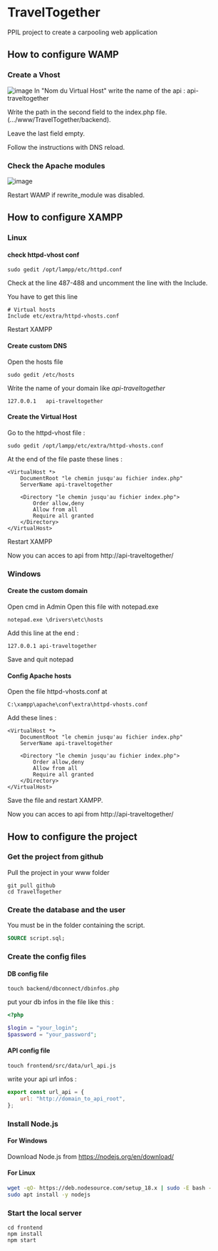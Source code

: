 # TravelTogether

PPIL project to create a carpooling web application
## How to configure WAMP
### Create a Vhost
![image](https://user-images.githubusercontent.com/73916045/221879737-1328a310-cc92-45bb-bb6f-c7f154cc791f.png)
In "Nom du Virtual Host" write the name of the api : api-traveltogether

Write the path in the second field to the index.php file. (.../www/TravelTogether/backend).

Leave the last field empty.

Follow the instructions with DNS reload.

### Check the Apache modules
![image](https://user-images.githubusercontent.com/73916045/221881307-1ee17f31-02c3-42d4-9a5e-ed6b0bc0c002.png)

Restart WAMP if rewrite_module was disabled.

## How to configure XAMPP
### Linux
#### check httpd-vhost conf
```shell
sudo gedit /opt/lampp/etc/httpd.conf
```
Check at the line 487-488 and uncomment the line with the Include.

You have to get this line
```
# Virtual hosts
Include etc/extra/httpd-vhosts.conf
```
Restart XAMPP

#### Create custom DNS
Open the hosts file
```shell
sudo gedit /etc/hosts
```
Write the name of your domain like *api-traveltogether*
```
127.0.0.1	api-traveltogether
```

#### Create the Virtual Host
Go to the httpd-vhost file :
```
sudo gedit /opt/lampp/etc/extra/httpd-vhosts.conf
```
At the end of the file paste these lines :

```vhost
<VirtualHost *>
    DocumentRoot "le chemin jusqu'au fichier index.php"
    ServerName api-traveltogether
    
    <Directory "le chemin jusqu'au fichier index.php">
        Order allow,deny
        Allow from all
        Require all granted
    </Directory>
</VirtualHost>
```
Restart XAMPP

Now you can acces to api from http://api-traveltogether/

### Windows
#### Create the custom domain
Open cmd in Admin
Open this file with notepad.exe
```
notepad.exe \drivers\etc\hosts
```

Add this line at the end :
```
127.0.0.1 api-traveltogether
```
Save and quit notepad

#### Config Apache hosts
Open the file httpd-vhosts.conf at
```
C:\xampp\apache\conf\extra\httpd-vhosts.conf
```

Add these lines :
```vhost
<VirtualHost *>
    DocumentRoot "le chemin jusqu'au fichier index.php"
    ServerName api-traveltogether
    
    <Directory "le chemin jusqu'au fichier index.php">
        Order allow,deny
        Allow from all
        Require all granted
    </Directory>
</VirtualHost>
```
Save the file and restart XAMPP.

Now you can acces to api from http://api-traveltogether/

## How to configure the project

### Get the project from github
Pull the project in your www folder

```shell
git pull github
cd TravelTogether
```

### Create the database and the user

You must be in the folder containing the script.

```sql
SOURCE script.sql;
```

### Create the config files

#### DB config file

```shell
touch backend/dbconnect/dbinfos.php
```

put your db infos in the file like this :

```php
<?php

$login = "your_login";
$password = "your_password";
```

#### API config file

```shell
touch frontend/src/data/url_api.js
```

write your api url infos :

```js
export const url_api = {
    url: "http://domain_to_api_root",
};
```

### Install Node.js

#### For Windows

Download Node.js from https://nodejs.org/en/download/

#### For Linux

```bash
wget -qO- https://deb.nodesource.com/setup_18.x | sudo -E bash -
sudo apt install -y nodejs
```

### Start the local server

```shell
cd frontend
npm install
npm start
```
